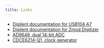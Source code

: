 ```yaml
---
title: Links
---
```


- [Digilent documentation for USB104 A7](https://digilent.com/reference/programmable-logic/usb104a7/start)
- [Digilent documentation for Zmod Digitizer](https://digilent.com/reference/zmod/digitizer/start)
- [AD9648, dual 14-bit ADC](https://www.analog.com/en/products/ad9648.html)
- [CDCE6214-Q1, clock generator](https://www.ti.com/product/CDCE6214-Q1)

